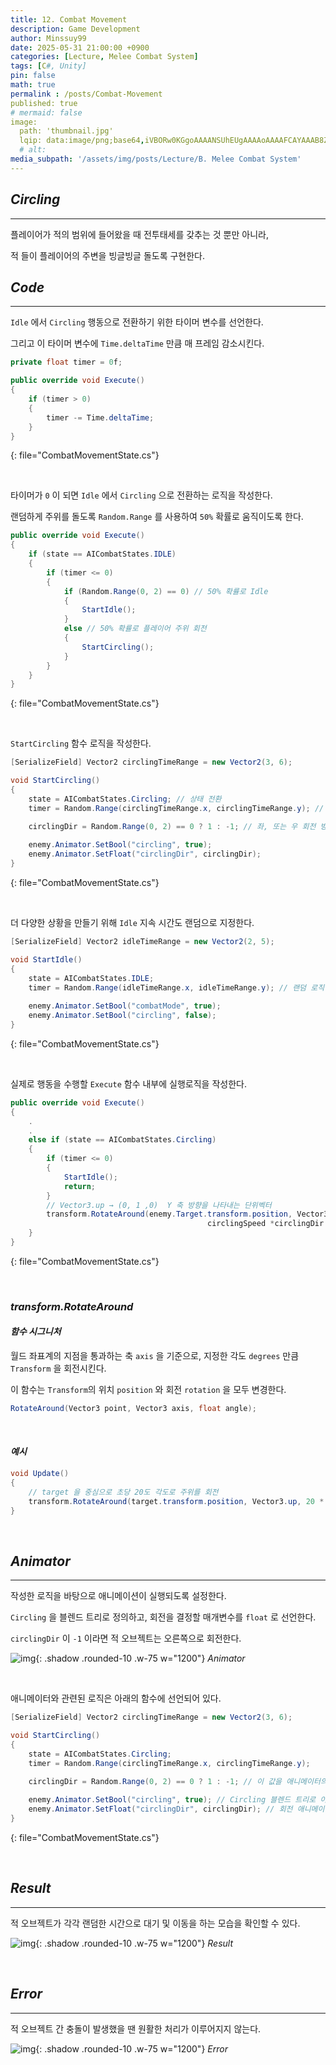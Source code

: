 ```yaml
---
title: 12. Combat Movement
description: Game Development
author: Minssuy99
date: 2025-05-31 21:00:00 +0900
categories: [Lecture, Melee Combat System]
tags: [C#, Unity]
pin: false
math: true
permalink : /posts/Combat-Movement
published: true
# mermaid: false
image:
  path: 'thumbnail.jpg'
  lqip: data:image/png;base64,iVBORw0KGgoAAAANSUhEUgAAAAoAAAAFCAYAAAB8ZH1oAAAAAXNSR0IArs4c6QAAAARnQU1BAACxjwv8YQUAAAAJcEhZcwAADsQAAA7EAZUrDhsAAADFSURBVBhXDcuxTsJAHIDx7393LW3vKgRjCYiDAzFOJuICg4smvohPweRbMTLBapwdkIRAoomNJEgK0rPDt/0+sc555xzdi4w4ianbkiQJ8brBfldw1UtZrTYoAY5Hz+FPY1RAURyqSkSFNJsp80XOd/6LBEHkh8MenVbK69uS0ei5Opd0zzOsjdHGICh0ZOOXE6e5vTlju91hylPGkzU188V09s78Y02nHSIPj/d+cNfGRvCz+aygZpELT/0Gl9cZIgovin+18zpj6AM9igAAAABJRU5ErkJggg==
  # alt:
media_subpath: '/assets/img/posts/Lecture/B. Melee Combat System'
---
```

<!---------------------------------------Header-------------------------------------->

## _**Circling**_
---

플레이어가 적의 범위에 들어왔을 때 전투태세를 갖추는 것 뿐만 아니라,

적 들이 플레이어의 주변을 빙글빙글 돌도록 구현한다.


## _**Code**_
---

`Idle` 에서 `Circling` 행동으로 전환하기 위한 타이머 변수를 선언한다.

그리고 이 타이머 변수에 `Time.deltaTime` 만큼 매 프레임 감소시킨다.

```csharp
private float timer = 0f;

public override void Execute()
{
    if (timer > 0)
    {
        timer -= Time.deltaTime;
    }
}
```
{: file="CombatMovementState.cs"}

<br>

타이머가 `0` 이 되면 `Idle` 에서 `Circling` 으로 전환하는 로직을 작성한다.

랜덤하게 주위를 돌도록 `Random.Range` 를 사용하여 `50%` 확률로 움직이도록 한다.

```csharp
public override void Execute()
{
    if (state == AICombatStates.IDLE)
    {
        if (timer <= 0)
        {
            if (Random.Range(0, 2) == 0) // 50% 확률로 Idle
            {
                StartIdle();
            }
            else // 50% 확률로 플레이어 주위 회전
            {
                StartCircling();
            }
        }
    }
}
```
{: file="CombatMovementState.cs"}

<br>

`StartCircling` 함수 로직을 작성한다.

```csharp
[SerializeField] Vector2 circlingTimeRange = new Vector2(3, 6);

void StartCircling()
{
    state = AICombatStates.Circling; // 상태 전환
    timer = Random.Range(circlingTimeRange.x, circlingTimeRange.y); // 회전시간 랜덤으로 지정

    circlingDir = Random.Range(0, 2) == 0 ? 1 : -1; // 좌, 또는 우 회전 방향 랜덤으로 지정
    
    enemy.Animator.SetBool("circling", true);
    enemy.Animator.SetFloat("circlingDir", circlingDir);
}
```
{: file="CombatMovementState.cs"}

<br>

더 다양한 상황을 만들기 위해 `Idle` 지속 시간도 랜덤으로 지정한다.

```csharp
[SerializeField] Vector2 idleTimeRange = new Vector2(2, 5);

void StartIdle()
{
    state = AICombatStates.IDLE;
    timer = Random.Range(idleTimeRange.x, idleTimeRange.y); // 랜덤 로직 추가
    
    enemy.Animator.SetBool("combatMode", true);
    enemy.Animator.SetBool("circling", false);
}
```
{: file="CombatMovementState.cs"}

<br>

실제로 행동을 수행할 `Execute` 함수 내부에 실행로직을 작성한다.

```csharp
public override void Execute()
{
    .
    .
    else if (state == AICombatStates.Circling)
    {
        if (timer <= 0)
        {
            StartIdle();
            return;
        }
        // Vector3.up → (0, 1 ,0)  Y 축 방향을 나타내는 단위벡터
        transform.RotateAround(enemy.Target.transform.position, Vector3.up,
                                            circlingSpeed *circlingDir * Time.deltaTime);
    }
}
```
{: file="CombatMovementState.cs"}

<br>

### _**transform.RotateAround**_

#### _**함수 시그니처**_

월드 좌표계의 지점을 통과하는 축 `axis` 을 기준으로, 지정한 각도 `degrees` 만큼 `Transform` 을 회전시킨다.

이 함수는 `Transform`의 위치 `position` 와 회전 `rotation` 을 모두 변경한다.

```csharp
RotateAround(Vector3 point, Vector3 axis, float angle);
```

<br>

#### _**예시**_

```csharp
void Update()
{
    // target 을 중심으로 초당 20도 각도로 주위를 회전 
    transform.RotateAround(target.transform.position, Vector3.up, 20 * Time.deltaTime);
}
```

<br>

## _**Animator**_
---

작성한 로직을 바탕으로 애니메이션이 실행되도록 설정한다.

`Circling` 을 블렌드 트리로 정의하고, 회전을 결정할 매개변수를 `float` 로 선언한다.

`circlingDir` 이 `-1` 이라면 적 오브젝트는 오른쪽으로 회전한다.

![img](2025-05-31-blendtree.jpg){: .shadow .rounded-10 .w-75 w="1200"}
_Animator_

<br>

애니메이터와 관련된 로직은 아래의 함수에 선언되어 있다.

```csharp
[SerializeField] Vector2 circlingTimeRange = new Vector2(3, 6);

void StartCircling()
{
    state = AICombatStates.Circling;
    timer = Random.Range(circlingTimeRange.x, circlingTimeRange.y);

    circlingDir = Random.Range(0, 2) == 0 ? 1 : -1; // 이 값을 애니메이터의 파라미터로 넘겨준다 
    
    enemy.Animator.SetBool("circling", true); // Circling 블렌드 트리로 이동
    enemy.Animator.SetFloat("circlingDir", circlingDir); // 회전 애니메이터 실행
}
```
{: file="CombatMovementState.cs"}

<br>

## _**Result**_
---

적 오브젝트가 각각 랜덤한 시간으로 대기 및 이동을 하는 모습을 확인할 수 있다.

![img](2025-05-31-result.gif){: .shadow .rounded-10 .w-75 w="1200"}
_Result_

<br>

## _**Error**_
---

적 오브젝트 간 충돌이 발생했을 땐 원활한 처리가 이루어지지 않는다.

![img](2025-05-31-Error.gif){: .shadow .rounded-10 .w-75 w="1200"}
_Error_